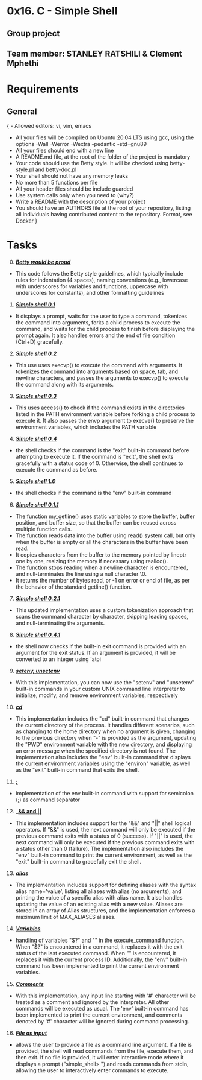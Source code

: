 # 0x16. C - Simple Shell

## Group project
## Team member: **STANLEY RATSHILI & Clement Mphethi**

# Requirements
## General
{ - Allowed editors: vi, vim, emacs
- All your files will be compiled on Ubuntu 20.04 LTS using gcc, using the options -Wall -Werror -Wextra -pedantic -std=gnu89
- All your files should end with a new line
- A README.md file, at the root of the folder of the project is mandatory
- Your code should use the Betty style. It will be checked using betty-style.pl and betty-doc.pl
- Your shell should not have any memory leaks
- No more than 5 functions per file
- All your header files should be include guarded
- Use system calls only when you need to (why?)
- Write a README with the description of your project
- You should have an AUTHORS file at the root of your repository, listing all individuals having contributed content to the repository. Format, see Docker }

# Tasks
0. ___[Betty would be proud](https://github.com/HoOdpHarMxcisT/simple_shell/blob/master/0-betty_style.c)___
- This code follows the Betty style guidelines, which typically include rules for indentation (4 spaces), naming conventions (e.g., lowercase with underscores for variables and functions, uppercase with underscores for constants), and other formatting guidelines
1. ___[Simple shell 0.1](https://github.com/HoOdpHarMxcisT/simple_shell/blob/master/1-child_process.c)___
 - It displays a prompt, waits for the user to type a command, tokenizes the command into arguments, forks a child process to execute the command, and waits for the child process to finish before displaying the prompt again. It also handles errors and the end of file condition (Ctrl+D) gracefully.
2. ___[Simple shell 0.2](https://github.com/HoOdpHarMxcisT/simple_shell/blob/master/2-line.c)___
- This use uses execvp() to execute the command with arguments. It tokenizes the command into arguments based on space, tab, and newline characters, and passes the arguments to execvp() to execute the command along with its arguments.
3. ___[Simple shell 0.3](https://github.com/HoOdpHarMxcisT/simple_shell/blob/master/3-handle_the_power.c)___
- This uses access() to check if the command exists in the directories listed in the PATH environment variable before forking a child process to execute it. It also passes the envp argument to execve() to preserve the environment variables, which includes the PATH variable
4. ___[Simple shell 0.4](https://github.com/HoOdpHarMxcisT/simple_shell/blob/master/4-built_in.c)___
 - the shell checks if the command is the "exit" built-in command before attempting to execute it. If the command is "exit", the shell exits gracefully with a status code of 0. Otherwise, the shell continues to execute the command as before.
5. ___[Simple shell 1.0](https://github.com/HoOdpHarMxcisT/simple_shell/blob/master/5-implement_the_env.c)___
- the shell checks if the command is the "env" built-in command
6. ___[Simple shell 0.1.1](https://github.com/HoOdpHarMxcisT/simple_shell/blob/master/6-getline_function.c)___
- The function my_getline() uses static variables to store the buffer, buffer position, and buffer size, so that the buffer can be reused across multiple function calls.
- The function reads data into the buffer using read() system call, but only when the buffer is empty or all the characters in the buffer have been read.
- It copies characters from the buffer to the memory pointed by lineptr one by one, resizing the memory if necessary using realloc().
- The function stops reading when a newline character is encountered, and null-terminates the line using a null character \0.
- It returns the number of bytes read, or -1 on error or end of file, as per the behavior of the standard getline() function.
7. ___[Simple shell 0.2.1](https://github.com/HoOdpHarMxcisT/simple_shell/blob/master/7-none_strtok.c)___
- This updated implementation uses a custom tokenization approach that scans the command character by character, skipping leading spaces, and null-terminating the arguments.
8. ___[Simple shell 0.4.1](https://github.com/HoOdpHarMxcisT/simple_shell/blob/master/8-handle_argument.c)___
- the shell now checks if the built-in exit command is provided with an argument for the exit status. If an argument is provided, it will be converted to an integer using `atoi
9. ___[setenv, unsetenv](https://github.com/HoOdpHarMxcisT/simple_shell/blob/master/9-invironment.c)___
- With this implementation, you can now use the "setenv" and "unsetenv" built-in commands in your custom UNIX command line interpreter to initialize, modify, and remove environment variables, respectively
10. ___[cd](https://github.com/HoOdpHarMxcisT/simple_shell/blob/master/10-previous_directory.c)___
- This implementation includes the "cd" built-in command that changes the current directory of the process. It handles different scenarios, such as changing to the home directory when no argument is given, changing to the previous directory when "-" is provided as the argument, updating the "PWD" environment variable with the new directory, and displaying an error message when the specified directory is not found. The implementation also includes the "env" built-in command that displays the current environment variables using the "environ" variable, as well as the "exit" built-in command that exits the shell.
11. ___[;](https://github.com/HoOdpHarMxcisT/simple_shell/blob/master/11-semicolon.c)___
- implementation of the env built-in command with support for semicolon (;) as command separator
12. ___[&& and ||](https://github.com/HoOdpHarMxcisT/simple_shell/blob/master/12-logical_operators.c)__
- This implementation includes support for the "&&" and "||" shell logical operators. If "&&" is used, the next command will only be executed if the previous command exits with a status of 0 (success). If "||" is used, the next command will only be executed if the previous command exits with a status other than 0 (failure). The implementation also includes the "env" built-in command to print the current environment, as well as the "exit" built-in command to gracefully exit the shell.
13. ___[alias](https://github.com/HoOdpHarMxcisT/simple_shell/blob/master/13-alias_value.c)___
- The implementation includes support for defining aliases with the syntax alias name='value', listing all aliases with alias (no arguments), and printing the value of a specific alias with alias name. It also handles updating the value of an existing alias with a new value. Aliases are stored in an array of Alias structures, and the implementation enforces a maximum limit of MAX_ALIASES aliases.
14. ___[Variables](https://github.com/HoOdpHarMxcisT/simple_shell/blob/master/14-handle_variable.c)___
- handling of variables "$?" and "" in the execute_command function. When "$?" is encountered in a command, it replaces it with the exit status of the last executed command. When "" is encountered, it replaces it with the current process ID. Additionally, the "env" built-in command has been implemented to print the current environment variables.
15. ___[Comments](https://github.com/HoOdpHarMxcisT/simple_shell/blob/master/15-comment.c)___
- With this implementation, any input line starting with '#' character will be treated as a comment and ignored by the interpreter. All other commands will be executed as usual. The 'env' built-in command has been implemented to print the current environment, and comments denoted by '#' character will be ignored during command processing.
16. ___[File as input](https://github.com/HoOdpHarMxcisT/simple_shell/blob/master/16-read_and_process_command.c)___
- allows the user to provide a file as a command line argument. If a file is provided, the shell will read commands from the file, execute them, and then exit. If no file is provided, it will enter interactive mode where it displays a prompt ("simple_shell> ") and reads commands from stdin, allowing the user to interactively enter commands to execute.
